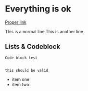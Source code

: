# Everything is ok

[Proper link](https://www.rust-lang.org)

This is a normal line
This is another line

## Lists & Codeblock

    Code block test


    this should be valid

+ item one
+ item two

